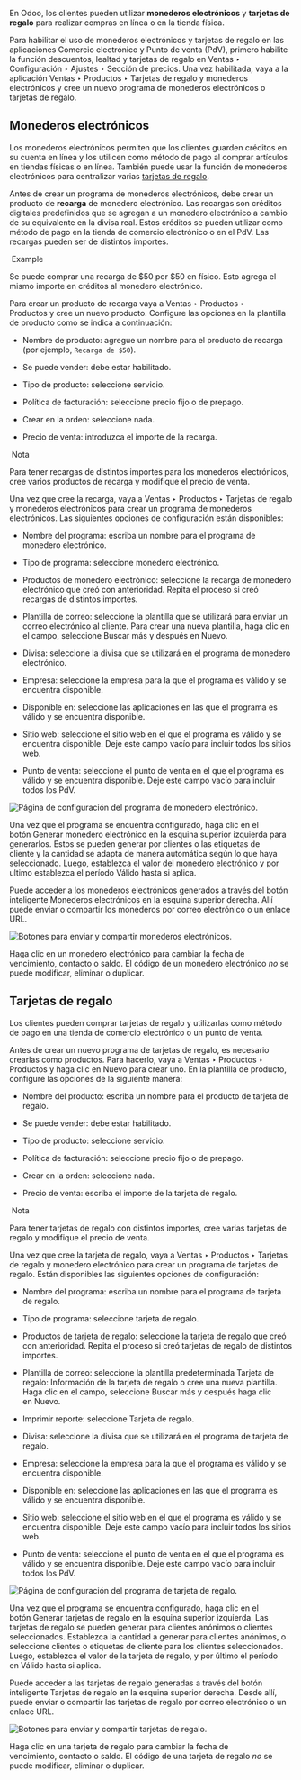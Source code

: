 En Odoo, los clientes pueden utilizar **monederos electrónicos** y **tarjetas de regalo** para realizar compras en línea o en la tienda física.

Para habilitar el uso de monederos electrónicos y tarjetas de regalo en las aplicaciones Comercio electrónico y Punto de venta (PdV), primero habilite la función descuentos, lealtad y tarjetas de regalo en Ventas ‣ Configuración ‣ Ajustes ‣ Sección de precios. Una vez habilitada, vaya a la aplicación Ventas ‣ Productos ‣ Tarjetas de regalo y monederos electrónicos y cree un nuevo programa de monederos electrónicos o tarjetas de regalo.

## Monederos electrónicos[](https://www.odoo.com/documentation/17.0/es/applications/sales/sales/products_prices/ewallets_giftcards.html#ewallets "Enlazar permanentemente con este título")

Los monederos electrónicos permiten que los clientes guarden créditos en su cuenta en línea y los utilicen como método de pago al comprar artículos en tiendas físicas o en línea. También puede usar la función de monederos electrónicos para centralizar varias [tarjetas de regalo](https://www.odoo.com/documentation/17.0/es/applications/sales/sales/products_prices/ewallets_giftcards.html#ewallet-gift-gift-cards).

Antes de crear un programa de monederos electrónicos, debe crear un producto de **recarga** de monedero electrónico. Las recargas son créditos digitales predefinidos que se agregan a un monedero electrónico a cambio de su equivalente en la divisa real. Estos créditos se pueden utilizar como método de pago en la tienda de comercio electrónico o en el PdV. Las recargas pueden ser de distintos importes.

 Example

Se puede comprar una recarga de $50 por $50 en físico. Esto agrega el mismo importe en créditos al monedero electrónico.

Para crear un producto de recarga vaya a Ventas ‣ Productos ‣ Productos y cree un nuevo producto. Configure las opciones en la plantilla de producto como se indica a continuación:

- Nombre de producto: agregue un nombre para el producto de recarga (por ejemplo, `Recarga de $50`).
    
- Se puede vender: debe estar habilitado.
    
- Tipo de producto: seleccione servicio.
    
- Política de facturación: seleccione precio fijo o de prepago.
    
- Crear en la orden: seleccione nada.
    
- Precio de venta: introduzca el importe de la recarga.
    

 Nota

Para tener recargas de distintos importes para los monederos electrónicos, cree varios productos de recarga y modifique el precio de venta.

Una vez que cree la recarga, vaya a Ventas ‣ Productos ‣ Tarjetas de regalo y monederos electrónicos para crear un programa de monederos electrónicos. Las siguientes opciones de configuración están disponibles:

- Nombre del programa: escriba un nombre para el programa de monedero electrónico.
    
- Tipo de programa: seleccione monedero electrónico.
    
- Productos de monedero electrónico: seleccione la recarga de monedero electrónico que creó con anterioridad. Repita el proceso si creó recargas de distintos importes.
    
- Plantilla de correo: seleccione la plantilla que se utilizará para enviar un correo electrónico al cliente. Para crear una nueva plantilla, haga clic en el campo, seleccione Buscar más y después en Nuevo.
    
- Divisa: seleccione la divisa que se utilizará en el programa de monedero electrónico.
    
- Empresa: seleccione la empresa para la que el programa es válido y se encuentra disponible.
    
- Disponible en: seleccione las aplicaciones en las que el programa es válido y se encuentra disponible.
    
- Sitio web: seleccione el sitio web en el que el programa es válido y se encuentra disponible. Deje este campo vacío para incluir todos los sitios web.
    
- Punto de venta: seleccione el punto de venta en el que el programa es válido y se encuentra disponible. Deje este campo vacío para incluir todos los PdV.
    

![Página de configuración del programa de monedero electrónico.](https://www.odoo.com/documentation/17.0/es/_images/ewallet-configuration.png)

Una vez que el programa se encuentra configurado, haga clic en el botón Generar monedero electrónico en la esquina superior izquierda para generarlos. Estos se pueden generar por clientes o las etiquetas de cliente y la cantidad se adapta de manera automática según lo que haya seleccionado. Luego, establezca el valor del monedero electrónico y por ultimo establezca el período Válido hasta si aplica.

Puede acceder a los monederos electrónicos generados a través del botón inteligente Monederos electrónicos en la esquina superior derecha. Allí puede enviar o compartir los monederos por correo electrónico o un enlace URL.

![Botones para enviar y compartir monederos electrónicos.](https://www.odoo.com/documentation/17.0/es/_images/ewallet-share.png)

Haga clic en un monedero electrónico para cambiar la fecha de vencimiento, contacto o saldo. El código de un monedero electrónico _no_ se puede modificar, eliminar o duplicar.

## Tarjetas de regalo[](https://www.odoo.com/documentation/17.0/es/applications/sales/sales/products_prices/ewallets_giftcards.html#gift-cards "Enlazar permanentemente con este título")

Los clientes pueden comprar tarjetas de regalo y utilizarlas como método de pago en una tienda de comercio electrónico o un punto de venta.

Antes de crear un nuevo programa de tarjetas de regalo, es necesario crearlas como productos. Para hacerlo, vaya a Ventas ‣ Productos ‣ Productos y haga clic en Nuevo para crear uno. En la plantilla de producto, configure las opciones de la siguiente manera:

- Nombre del producto: escriba un nombre para el producto de tarjeta de regalo.
    
- Se puede vender: debe estar habilitado.
    
- Tipo de producto: seleccione servicio.
    
- Política de facturación: seleccione precio fijo o de prepago.
    
- Crear en la orden: seleccione nada.
    
- Precio de venta: escriba el importe de la tarjeta de regalo.
    

 Nota

Para tener tarjetas de regalo con distintos importes, cree varias tarjetas de regalo y modifique el precio de venta.

Una vez que cree la tarjeta de regalo, vaya a Ventas ‣ Productos ‣ Tarjetas de regalo y monedero electrónico para crear un programa de tarjetas de regalo. Están disponibles las siguientes opciones de configuración:

- Nombre del programa: escriba un nombre para el programa de tarjeta de regalo.
    
- Tipo de programa: seleccione tarjeta de regalo.
    
- Productos de tarjeta de regalo: seleccione la tarjeta de regalo que creó con anterioridad. Repita el proceso si creó tarjetas de regalo de distintos importes.
    
- Plantilla de correo: seleccione la plantilla predeterminada Tarjeta de regalo: Información de la tarjeta de regalo o cree una nueva plantilla. Haga clic en el campo, seleccione Buscar más y después haga clic en Nuevo.
    
- Imprimir reporte: seleccione Tarjeta de regalo.
    
- Divisa: seleccione la divisa que se utilizará en el programa de tarjeta de regalo.
    
- Empresa: seleccione la empresa para la que el programa es válido y se encuentra disponible.
    
- Disponible en: seleccione las aplicaciones en las que el programa es válido y se encuentra disponible.
    
- Sitio web: seleccione el sitio web en el que el programa es válido y se encuentra disponible. Deje este campo vacío para incluir todos los sitios web.
    
- Punto de venta: seleccione el punto de venta en el que el programa es válido y se encuentra disponible. Deje este campo vacío para incluir todos los PdV.
    

![Página de configuración del programa de tarjeta de regalo.](https://www.odoo.com/documentation/17.0/es/_images/giftcard-configuration.png)

Una vez que el programa se encuentra configurado, haga clic en el botón Generar tarjetas de regalo en la esquina superior izquierda. Las tarjetas de regalo se pueden generar para clientes anónimos o clientes seleccionados. Establezca la cantidad a generar para clientes anónimos, o seleccione clientes o etiquetas de cliente para los clientes seleccionados. Luego, establezca el valor de la tarjeta de regalo, y por último el período en Válido hasta si aplica.

Puede acceder a las tarjetas de regalo generadas a través del botón inteligente Tarjetas de regalo en la esquina superior derecha. Desde allí, puede enviar o compartir las tarjetas de regalo por correo electrónico o un enlace URL.

![Botones para enviar y compartir tarjetas de regalo.](https://www.odoo.com/documentation/17.0/es/_images/giftcard-share.png)

Haga clic en una tarjeta de regalo para cambiar la fecha de vencimiento, contacto o saldo. El código de una tarjeta de regalo _no_ se puede modificar, eliminar o duplicar.